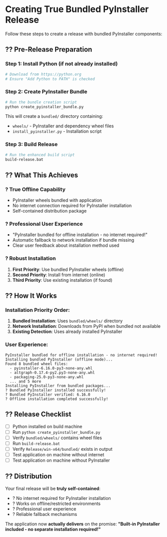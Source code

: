 # Creating True Bundled PyInstaller Release

Follow these steps to create a release with bundled PyInstaller components:

## ?? **Pre-Release Preparation**

### Step 1: Install Python (if not already installed)
```bash
# Download from https://python.org
# Ensure "Add Python to PATH" is checked
```

### Step 2: Create PyInstaller Bundle
```bash
# Run the bundle creation script
python create_pyinstaller_bundle.py
```

This will create a `bundled/` directory containing:
- `wheels/` - PyInstaller and dependency wheel files
- `install_pyinstaller.py` - Installation script

### Step 3: Build Release
```bash
# Run the enhanced build script
build-release.bat
```

## ?? **What This Achieves**

### ? **True Offline Capability**
- PyInstaller wheels bundled with application
- No internet connection required for PyInstaller installation
- Self-contained distribution package

### ? **Professional User Experience**
- "PyInstaller bundled for offline installation - no internet required!"
- Automatic fallback to network installation if bundle missing
- Clear user feedback about installation method used

### ? **Robust Installation**
1. **First Priority**: Use bundled PyInstaller wheels (offline)
2. **Second Priority**: Install from internet (online)  
3. **Third Priority**: Use existing installation (if found)

## ?? **How It Works**

### Installation Priority Order:
1. **Bundled Installation**: Uses `bundled/wheels/` directory
2. **Network Installation**: Downloads from PyPI when bundled not available
3. **Existing Detection**: Uses already installed PyInstaller

### User Experience:
```
PyInstaller bundled for offline installation - no internet required!
Installing bundled PyInstaller (offline mode)...
Found 8 bundled wheel files:
  - pyinstaller-6.16.0-py3-none-any.whl
  - altgraph-0.17.4-py2.py3-none-any.whl
  - packaging-25.0-py3-none-any.whl
  ... and 5 more
Installing PyInstaller from bundled packages...
? Bundled PyInstaller installed successfully!
? Bundled PyInstaller verified: 6.16.0
? Offline installation completed successfully!
```

## ?? **Release Checklist**

- [ ] Python installed on build machine
- [ ] Run `python create_pyinstaller_bundle.py`
- [ ] Verify `bundled/wheels/` contains wheel files
- [ ] Run `build-release.bat`
- [ ] Verify `Release/win-x64/bundled/` exists in output
- [ ] Test application on machine without internet
- [ ] Test application on machine without PyInstaller

## ?? **Distribution**

Your final release will be **truly self-contained**:
- ? No internet required for PyInstaller installation
- ? Works on offline/restricted environments
- ? Professional user experience
- ? Reliable fallback mechanisms

The application now **actually delivers** on the promise: **"Built-in PyInstaller included - no separate installation required!"**